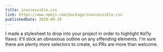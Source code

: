 ```yaml
---
title: inaccessible.css
link: https://www.npmjs.com/package/inaccessible.css
publishedDate: 2020-09-19
---
```


I made a stylesheet to drop into your project in order to highlight #a11y flaws: it'll stick an obnoxious outline on any offending elements. I'm sure there are plenty more selectors to create, so PRs are more than welcome.
